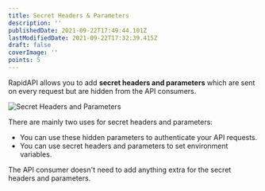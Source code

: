 ```yaml
---
title: Secret Headers & Parameters
description: ''
publishedDate: 2021-09-22T17:49:44.101Z
lastModifiedDate: 2021-09-22T17:32:39.415Z
draft: false
coverImage: ''
points: 5
---
```


RapidAPI allows you to add **secret headers and parameters** which are sent on every request but are hidden from the API consumers.

![Secret Headers and Parameters](https://raw.githubusercontent.com/RapidAPI/DevRel-Stack-Data/production/learn/posts/rapidapi-hub-provider/images/image8.png)

There are mainly two uses for secret headers and parameters:

-   You can use these hidden parameters to authenticate your API requests.
-   You can use secret headers and parameters to set environment variables.

<Callout>
	The API consumer doesn't need to add anything extra for the secret headers
	and parameters.
</Callout>
